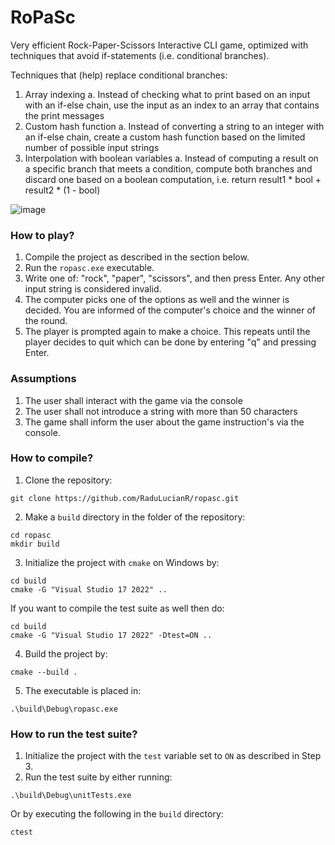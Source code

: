 # RoPaSc
Very efficient Rock-Paper-Scissors Interactive CLI game, optimized with techniques that avoid if-statements (i.e. conditional branches).

Techniques that (help) replace conditional branches:
1. Array indexing
   a. Instead of checking what to print based on an input with an if-else chain, use the input as an index to an array that contains the print messages 
3. Custom hash function
   a. Instead of converting a string to an integer with an if-else chain, create a custom hash function based on the limited number of possible input strings
5. Interpolation with boolean variables
   a. Instead of computing a result on a specific branch that meets a condition, compute both branches and discard one based on a boolean computation, i.e. return result1 * bool + result2 * (1 - bool)

![image](https://github.com/user-attachments/assets/c12f86e1-7560-494c-a8a6-9aafc22cf623)


### How to play?
1. Compile the project as described in the section below.
2. Run the `ropasc.exe` executable.
3. Write one of: "rock", "paper", "scissors", and then press Enter. Any other input string is considered invalid.
4. The computer picks one of the options as well and the winner is decided. You are informed of the computer's choice and the winner of the round.
5. The player is prompted again to make a choice. This repeats until the player decides to quit which can be done by entering "q" and pressing Enter.

### Assumptions
1. The user shall interact with the game via the console
2. The user shall not introduce a string with more than 50 characters
3. The game shall inform the user about the game instruction's via the console.

### How to compile?
1. Clone the repository:
```
git clone https://github.com/RaduLucianR/ropasc.git
```
2. Make a `build` directory in the folder of the repository:
```
cd ropasc
mkdir build
```
3. Initialize the project with `cmake` on Windows by:
```
cd build
cmake -G "Visual Studio 17 2022" ..
```
   If you want to compile the test suite as well then do:
```
cd build
cmake -G "Visual Studio 17 2022" -Dtest=ON ..
```
4. Build the project by:
```
cmake --build .
```
5. The executable is placed in:
```
.\build\Debug\ropasc.exe
```

### How to run the test suite?
1. Initialize the project with the `test` variable set to `ON` as described in Step 3.
2. Run the test suite by either running:
```
.\build\Debug\unitTests.exe
```
   Or by executing the following in the `build` directory:
```
ctest
```
